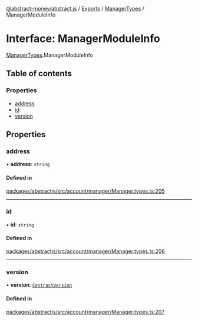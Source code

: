 [@abstract-money/abstract.js](../README.md) / [Exports](../modules.md) / [ManagerTypes](../modules/ManagerTypes.md) / ManagerModuleInfo

# Interface: ManagerModuleInfo

[ManagerTypes](../modules/ManagerTypes.md).ManagerModuleInfo

## Table of contents

### Properties

- [address](ManagerTypes.ManagerModuleInfo.md#address)
- [id](ManagerTypes.ManagerModuleInfo.md#id)
- [version](ManagerTypes.ManagerModuleInfo.md#version)

## Properties

### address

• **address**: `string`

#### Defined in

[packages/abstractjs/src/account/manager/Manager.types.ts:205](https://github.com/Abstract-OS/abstract.js/blob/c46b309/packages/abstractjs/src/account/manager/Manager.types.ts#L205)

___

### id

• **id**: `string`

#### Defined in

[packages/abstractjs/src/account/manager/Manager.types.ts:206](https://github.com/Abstract-OS/abstract.js/blob/c46b309/packages/abstractjs/src/account/manager/Manager.types.ts#L206)

___

### version

• **version**: [`ContractVersion`](ManagerTypes.ContractVersion.md)

#### Defined in

[packages/abstractjs/src/account/manager/Manager.types.ts:207](https://github.com/Abstract-OS/abstract.js/blob/c46b309/packages/abstractjs/src/account/manager/Manager.types.ts#L207)
